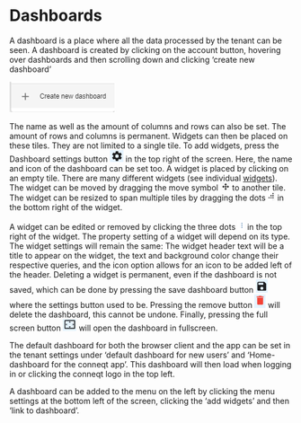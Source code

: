 # Dashboards
A dashboard is a place where all the data processed by the tenant can be seen. A dashboard is created by clicking on the account button, hovering over dashboards and then scrolling down and clicking ‘create new dashboard’ 

![+ Create new dashboard](Documentation/Dashboards/0.png)

The name as well as the amount of columns and rows can also be set. The amount of rows and columns is permanent. Widgets can then be placed on these tiles. They are not limited to a single tile. To add widgets, press the Dashboard settings button ![A gear](Documentation/Dashboards/1.png)  in the top right of the screen. Here, the name and icon of the dashboard can be set too. A widget is placed by clicking on an empty tile. There are many different widgets (see individual [widgets](https://github.com/conneqtDocumentation/connectDocumentation/blob/main/Widgets.md)). The widget can be moved by dragging the move symbol ![4 connected arrows pointing outwards](Documentation/Dashboards/2.png) to another tile. The widget can be resized to span multiple tiles by dragging the dots ![6 dots in a 1-2-3 formation](Documentation/Dashboards/3.png) in the bottom right of the widget. 

A widget can be edited or removed by clicking the three dots ![Three dots in a vertical line](Documentation/Dashboards/4.png)  in the top right of the widget. The property setting of a widget will depend on its type. The widget settings will remain the same: The widget header text will be a title to appear on the widget, the text and background color change their respective queries, and the icon option allows for an icon to be added left of the header. Deleting a widget is permanent, even if the dashboard is not saved, which can be done by pressing the save dashboard button ![Flopy disk save button](Documentation/Dashboards/5.png) where the settings button used to be. Pressing the remove button ![A red bin](Documentation/Dashboards/6.png)  will delete the dashboard, this cannot be undone. Finally, pressing the full screen button ![A square with arrows on the inside pointing outwards](Documentation/Dashboards/7.png)  will open the dashboard in fullscreen.

The default dashboard for both the browser client and the app can be set in the tenant settings under ‘default dashboard for new users’ and ‘Home-dashboard for the conneqt app’. This dashboard will then load when logging in or clicking the conneqt logo in the top left.

A dashboard can be added to the menu on the left by clicking the menu settings at the bottom left of the screen, clicking the ‘add widgets’ and then ‘link to dashboard’.
